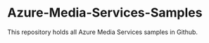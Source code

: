 Azure-Media-Services-Samples
============================

This repository holds all Azure Media Services samples in Github. 
